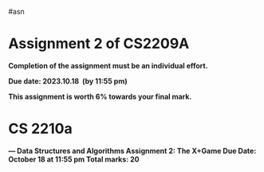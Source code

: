 #asn

# **Assignment 2 of CS2209A** 

**Completion of the assignment must be an individual effort.**  

**Due date: 2023.10.18  (by 11:55 pm)**

**This assignment is worth 6% towards your final mark.**



# CS 2210a
**— Data Structures and Algorithms Assignment 2: The X+Game
Due Date: October 18 at 11:55 pm
Total marks: 20**

